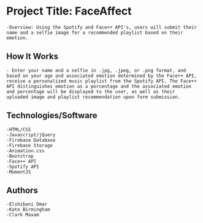 # Project Title: FaceAffect
	-Overview: Using the Spotify and Face++ API's, users will submit their name and a selfie image for a recommended playlist based on their emotion. 	

## How It Works
	- Enter your name and a selfie in .jpg, .jpeg, or .png format, and based on your age and associated emotion determined by the Face++ API, receive a personalized music playlist from the Spotify API. The Face++ API distinguishes emotion as a percentage and the associated emotion and percentage will be displayed to the user, as well as their uploaded image and playlist recommendation upon form submission. 

## Technologies/Software
	-HTML/CSS
	-Javascript/jQuery
	-Firebase Database
	-Firebase Storage
	-Animation.css
	-Bootstrap
	-Face++ API
	-Spotify API
	-MomentJS
## Authors
	-Elshibani Omar
	-Kate Birmingham
	-Clark Maxam
